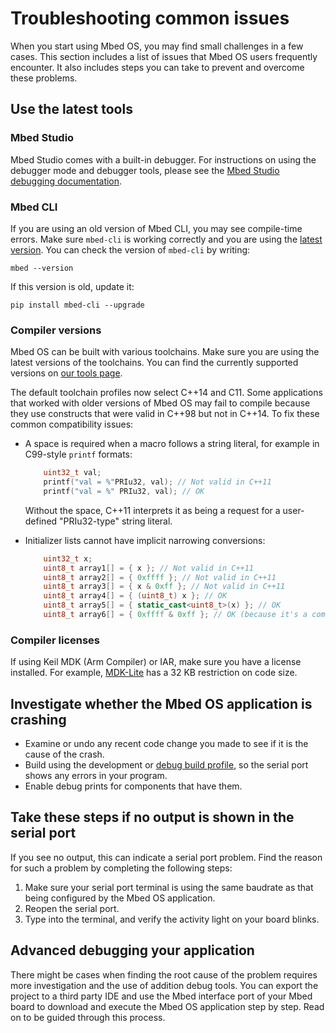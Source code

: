 # Troubleshooting common issues

When you start using Mbed OS, you may find small challenges in a few cases. This section includes a list of issues that Mbed OS users frequently encounter. It also includes steps you can take to prevent and overcome these problems.

## Use the latest tools

### Mbed Studio

Mbed Studio comes with a built-in debugger. For instructions on using the debugger mode and debugger tools, please see the [Mbed Studio debugging documentation](https://os.mbed.com/docs/mbed-studio/latest/using-mbed-studio/debugging.html).

### Mbed CLI

If you are using an old version of Mbed CLI, you may see compile-time errors. Make sure `mbed-cli` is working correctly and you are using the [latest version](https://github.com/ARMmbed/mbed-cli/releases). You can check the version of `mbed-cli` by writing:

 ```
 mbed --version
 ```

 If this version is old, update it:

 ```
 pip install mbed-cli --upgrade
 ```

### Compiler versions

Mbed OS can be built with various toolchains. Make sure you are using the latest versions of the toolchains. You can find the currently supported versions on [our tools page](../tools/index.html).

The default toolchain profiles now select C++14 and C11. Some applications that worked with older versions of Mbed OS may fail to compile because they use constructs that were valid in C++98 but not in C++14. To fix these common compatibility issues:

- A space is required when a macro follows a string literal, for example in C99-style `printf` formats:

   ```C++ NOCI
       uint32_t val;
       printf("val = %"PRIu32, val); // Not valid in C++11
       printf("val = %" PRIu32, val); // OK
   ```

   Without the space, C++11 interprets it as being a request for a user-defined "PRIu32-type" string literal.

- Initializer lists cannot have implicit narrowing conversions:

   ```C++ NOCI
       uint32_t x;
       uint8_t array1[] = { x }; // Not valid in C++11
       uint8_t array2[] = { 0xffff }; // Not valid in C++11
       uint8_t array3[] = { x & 0xff }; // Not valid in C++11
       uint8_t array4[] = { (uint8_t) x }; // OK
       uint8_t array5[] = { static_cast<uint8_t>(x) }; // OK
       uint8_t array6[] = { 0xffff & 0xff }; // OK (because it's a compile-time constant that fits)
   ```

### Compiler licenses

If using Keil MDK (Arm Compiler) or IAR, make sure you have a license installed. For example, [MDK-Lite](http://www.keil.com/arm/mdk.asp) has a 32 KB restriction on code size.

## Investigate whether the Mbed OS application is crashing

- Examine or undo any recent code change you made to see if it is the cause of the crash.
- Build using the development or [debug build profile](../tools/build-profiles.html), so the serial port shows any errors in your program.
- Enable debug prints for components that have them.

## Take these steps if no output is shown in the serial port

If you see no output, this can indicate a serial port problem. Find the reason for such a problem by completing the following steps:

1. Make sure your serial port terminal is using the same baudrate as that being configured by the Mbed OS application.
1. Reopen the serial port.
1. Type into the terminal, and verify the activity light on your board blinks.

## Advanced debugging your application

There might be cases when finding the root cause of the problem requires more investigation and the use of addition debug tools. You can export the project to a third party IDE and use the Mbed interface port of your Mbed board to download and execute the Mbed OS application step by step. Read on to be guided through this process.
